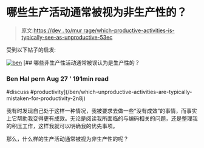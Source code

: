 # 哪些生产活动通常被视为非生产性的？

> 原文:[https://dev . to/mur rage/which-productive-activities-is-typically-see-as-unproductive-53ec](https://dev.to/murkrage/which-productive-activities-are-typically-seen-as-unproductive-53ec)

受到以下帖子的启发:

[![ben](../Images/fe64a787b888dfb20fc13ad1e466da3d.png)](/ben) [## 哪些非生产性活动通常被误认为是生产性的？

### Ben Hal pern Aug 27 ' 191min read

#discuss #productivity](/ben/which-unproductive-activities-are-typically-mistaken-for-productivity-2n8j)

我有时发现自己处于这样一种情况，我被要求去做一些“没有成效”的事情，而事实上它帮助我变得更有成效。无论是阅读我所面临的与编码相关的问题，还是整理我的积压工作，这样我就可以明确我的优先事项。

那么，什么样的生产活动通常被视为非生产性的呢？